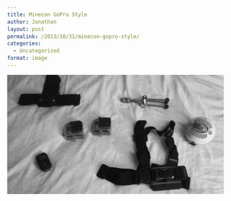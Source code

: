 ```yaml
---
title: Minecon GoPro Style
author: Jonathan
layout: post
permalink: /2013/10/31/minecon-gopro-style/
categories:
  - Uncategorized
format: image
---
```

[<img src="/images/posts/2013/10/20131031-221418.jpg" alt="20131031-221418.jpg" class="alignnone size-full" />][1]

 [1]: /images/posts/2013/10/20131031-221418.jpg
